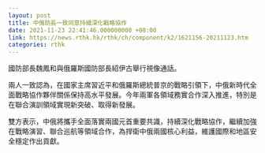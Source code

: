 ```yaml
---
layout: post
title: 中俄防長一致同意持續深化戰略協作
date: 2021-11-23 22:41:46.000000000 +08:00
link: https://news.rthk.hk/rthk/ch/component/k2/1621156-20211123.htm
categories: rthk
---
```


國防部長魏鳳和與俄羅斯國防部長紹伊古舉行視像通話。

兩人一致認為，在國家主席習近平和俄羅斯總統普京的戰略引領下，中俄新時代全面戰略協作夥伴關係保持高水平發展。今年兩軍各領域務實合作深入推進，特別是在聯合演訓領域實現新突破、取得新發展。

雙方表示，中俄將攜手全面落實兩國元首重要共識，持續深化戰略協作，繼續加強在戰略演習、聯合巡航等領域合作，為捍衛中俄兩國核心利益，維護國際和地區安全穩定作出貢獻。
